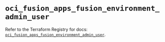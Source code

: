 # `oci_fusion_apps_fusion_environment_admin_user`

Refer to the Terraform Registry for docs: [`oci_fusion_apps_fusion_environment_admin_user`](https://registry.terraform.io/providers/oracle/oci/6.18.0/docs/resources/fusion_apps_fusion_environment_admin_user).
